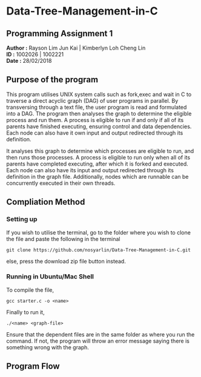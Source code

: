 # Data-Tree-Management-in-C

## Programming Assignment 1
**Author :** Rayson Lim Jun Kai  | Kimberlyn Loh Cheng Lin <br />
**ID     :** 1002026 | 1002221 <br />
**Date   :** 28/02/2018  

## Purpose of the program
This program utilises UNIX system calls such as fork,exec and wait in C to traverse a direct acyclic graph (DAG) of user programs in parallel. By transversing through a text file, the user program is read and formulated into a DAG. The program then analyses the graph to determine the eligible process and run them. A process is eligible to run if and only if all of its parents have finished executing, ensuring control and data dependencies. Each node can also have it own input and output redirected through its definition.  

It analyses this graph to determine which processes are eligible to run, and then runs those processes. A process is eligible to run only when all of its parents have completed executing, after which it is forked and executed. Each node can also have its input and output redirected through its definition in the graph file. Additionally, nodes which are runnable can be concurrently executed in their own threads.

## Compliation Method

### Setting up
If you wish to utilise the terminal, go to the folder where you wish to clone the file and paste the following in the terminal
``` 
git clone https://github.com/nosyarlin/Data-Tree-Management-in-C.git
```
else, press the download zip file button instead. 

### Running in Ubuntu/Mac Shell

To compile the file, 
```
gcc starter.c -o <name>
```

Finally to run it,
```
./<name> <graph-file>
```


Ensure that the dependent files are in the same folder as where you run the command. If not, the program will throw an error message saying there is something wrong with the graph.

## Program Flow

